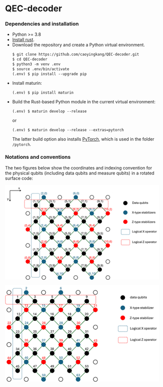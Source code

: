 # QEC-decoder

### Dependencies and installation

- Python >= 3.8
- [Install rust](https://www.rust-lang.org/tools/install).
- Download the repository and create a Python virtual environment.
  ```
  $ git clone https://github.com/caoyingkang/QEC-decoder.git
  $ cd QEC-decoder
  $ python3 -m venv .env
  $ source .env/bin/activate
  (.env) $ pip install --upgrade pip
  ```
- Install maturin:
  ```
  (.env) $ pip install maturin
  ```
- Build the Rust-based Python module in the current virtual environment:
  ```
  (.env) $ maturin develop --release
  ```
  or
  ```
  (.env) $ maturin develop --release --extras=pytorch
  ```
  The latter build option also installs [PyTorch](https://pytorch.org/), which is used in the folder `/pytorch`.


### Notations and conventions
The two figures below show the coordinates and indexing convention for the physical qubits (including data qubits and measure qubits) in a rotated surface code:

![Rotated Surface Code Coordinates](figs/rotated_surface_code_coords.png)

![Rotated Surface Code Indices](figs/rotated_surface_code_indices.png)